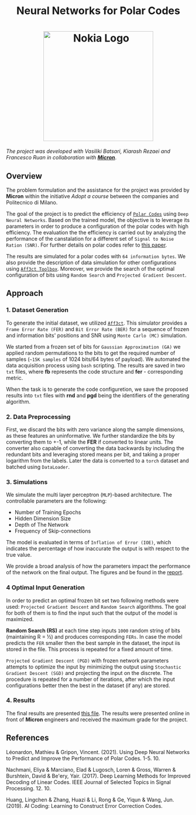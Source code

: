 <h1 align="center">Neural Networks for Polar Codes </h1>

<h1 align="center">
  <img src="https://encrypted-tbn0.gstatic.com/images?q=tbn:ANd9GcToBLl2TfiS111dcSbabRW8EwohsJDhMvQoMg&s" alt="Nokia Logo" width="300">
</h1>


*The project was developed with Vasiliki Batsari, Kiarash Rezaei and Francesco Ruan in collaboration with [**Micron**](https://www.micron.com/)*.

## Overview

The problem formulation and the assistance for the project was provided by **Micron** within the initiative *Adopt a course* between the companies and Politecnico di Milano.

The goal of the project is to predict the efficiency of [`Polar Codes`](https://en.wikipedia.org/wiki/Polar_code_(coding_theory)#:~:text=In%20information%20theory%2C%20polar%20codes,channel%20into%20virtual%20outer%20channels.) using `Deep Neural Networks`. Based on the trained model, the objective is to leverage its parameters in order to produce a configuration of the polar codes with high efficiency. The evaluation the the efficiency is carried out by analyzing the performance of the canstalation for a different set of `Signal to Noise Ration (SNR)`. For further details on polar codes refer to [this paper](Materials/PolarCodes.pdf).

The results are simulated for a polar codes with `64 information bytes`. We also provide the description of data simulation for other configurations using [`Aff3ct Toolbox`](Materials/Toolbox.pdf). Moreover, we provide the search of the optimal configuration of bits using `Random Search` and `Projected Gradient Descent`.


## Approach
### 1. Dataset Generation
To generate the initial dataset, we utilized [`Aff3ct`](Materials/Toolbox.pdf). This simulator provides a `Frame Error Rate (FER)` and `Bit Error Rate (BER)` for a sequence of frozen and information bits' positions and SNR using `Monte Carlo (MC)` simulation. 

We started from a frozen set of bits for `Gaussian Approximation (GA)` we applied random permutations to the bits to get the required number of samples (`~15K samples` of 1024 bits/64 bytes of payload). We automated the data acquisition process using `bash` scripting. The results are saved in two `txt` files, where **fb** represents the code structure and **fer** - corresponding metric. 

When the task is to generate the code configuretion, we save the proposed results into `txt` files with **rnd** and **pgd** being the identifiers of the generating algorithm.


### 2. Data Preprocessing
First, we discard the bits with zero variance along the sample dimensions, as these features an uninformative. We further standardize the bits by converting them to +-1, while the **FER** if converted to linear units. The converter also capable of converting the data backwards by including the redundant bits and leveraging stored means per bit, and taking a proper logarithm from the labels. Later the data is converted to a `torch` dataset and batched using `DataLoader`.

### 3. Simulations
We simulate the multi layer perceptron (`MLP`)-based architecture. The controllable parameters are the following:
- Number of Training Epochs
- Hidden Dimension Size
- Depth of The Network
- Frequency of Skip-connections

The model is evaluated in terms of `Inflation of Error (IOE)`, which indicates the percentage of how inaccurate the output is with respect to the true value.

We provide a broad analysis of how the parameters impact the performance of the network on the final output. The figures and be found in the [report](Materials/Presentation.pdf).

### 4 Optimal Input Generation
In order to predict an optimal frozen bit set two following methods were used: `Projected Gradient Descent` and `Random Search` algorithms. The goal for both of them is to find the input such that the output of the model is maximized.

**Random Search (RS)** at each time step inputs `1000` random string of bits (maintaining R = ½) and produces corresponding `FERs`. In case the model predicts the `FER` smaller then the best sample in the dataset, the input iis stored in the file. This process is repeated for a fixed amount of time.

`Projected Gradient Descent (PGD)` with frozen network parameters attempts to optimize the input by minimizing the output using `Stochastic Gradient Descent (SGD)` and projecting the input on the discrete. The procedure is repeated for a number of iterations, after which the input configurations better then the best in the dataset (if any) are stored.


### 4. Results
The final results are presented [this file](Materials/Presentation.pdf). The results were presented online in front of **Micron** engineers and received the maximum grade for the project. 


## References
Léonardon, Mathieu & Gripon, Vincent. (2021). Using Deep Neural Networks to Predict and Improve the Performance of Polar Codes. 1-5. 10.

Nachmani, Eliya & Marciano, Elad & Lugosch, Loren & Gross, Warren & Burshtein, David & Be'ery, Yair. (2017). Deep Learning Methods for Improved Decoding of Linear Codes. IEEE Journal of Selected Topics in Signal Processing. 12. 10.

Huang, Lingchen & Zhang, Huazi & Li, Rong & Ge, Yiqun & Wang, Jun. (2019). AI Coding: Learning to Construct Error Correction Codes. 